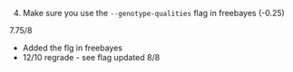 4. Make sure you use the `--genotype-qualities` flag in freebayes (-0.25)

7.75/8

- Added the flg in freebayes
- 12/10 regrade - see flag updated 8/8
